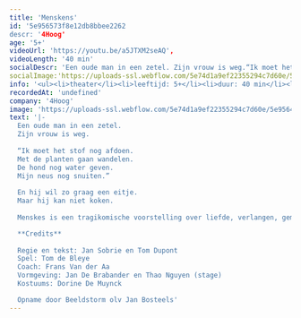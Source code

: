 ```yaml
---
title: 'Menskens'
id: '5e956573f8e12db8bbee2262
descr: '4Hoog'
age: '5+'
videoUrl: 'https://youtu.be/a5JTXM2seAQ',
videoLength: '40 min'
socialDescr: 'Een oude man in een zetel. Zijn vrouw is weg.“Ik moet het stof nog afdoen. Met de planten gaan wandelen. De hond nog water geven. Mijn neus nog snuiten.” En hij wil zo graag een eitje. Maar hij kan niet koken. Menskes is een tragikomische voorstelling over liefde, verlangen, gemis en alleen zijn. Op een speelse manier wordt zowel groot als klein meegesleurd in dit ontroerend verhaal.'
socialImage:'https://uploads-ssl.webflow.com/5e74d1a9ef22355294c7d60e/5e9564b4fc1266c602e35255_4Hoog_menskes-ellengoegebuer_web.jpg'
info: '<ul><li>theater</li><li>leeftijd: 5+</li><li>duur: 40 min</li><li>taal: Nederlands</li><li><a href="https://www.4hoog.be/" target="_blank">4Hoog</a></li></ul><p>‍</p>'
recordedAt: 'undefined'
company: '4Hoog'
image: 'https://uploads-ssl.webflow.com/5e74d1a9ef22355294c7d60e/5e9564b4fc1266c602e35255_4Hoog_menskes-ellengoegebuer_web.jpg'
text: '|-
  Een oude man in een zetel.
  Zijn vrouw is weg.
  
  “Ik moet het stof nog afdoen.
  Met de planten gaan wandelen.
  De hond nog water geven.
  Mijn neus nog snuiten.”
  
  En hij wil zo graag een eitje.
  Maar hij kan niet koken.
  
  Menskes is een tragikomische voorstelling over liefde, verlangen, gemis en alleen zijn. Op een speelse manier wordt zowel groot als klein meegesleurd in dit ontroerend verhaal. Jan Sobrie (Antigone, BRONKS, KOPERGIETERY) en Tom Dupont (BRONKS, Antigone) legden apart en samen reeds een heel parcours af in het kindertheater. Ze maken met Tom de Bleye voor het eerst een kleutervoorstelling.

  **Credits**
  
  Regie en tekst: Jan Sobrie en Tom Dupont
  Spel: Tom de Bleye
  Coach: Frans Van der Aa
  Vormgeving: Jan De Brabander en Thao Nguyen (stage)
  Kostuums: Dorine De Muynck

  Opname door Beeldstorm olv Jan Bosteels'
---
```

